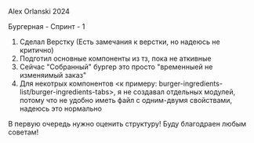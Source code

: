 Alex Orlanski 2024

Бургерная - Спринт - 1

1) Сделал Верстку (Есть замечания к верстки, но надеюсь не критично)
2) Подготил основные компоненты из тз, пока не аткивные
3) Сейчас "Собранный" бургер это просто "временныей не изменяимый заказ"
4) Для некотрых компонентов <к примеру: burger-ingredients-list/burger-ingredients-tabs>, я не создавал отдельных модулей, потому что
не удобно иметь файл с одним-двумя свойствами, надеюсь это нормально

В первую очередь нужно оценить структуру!
Буду благодраен любым советам!